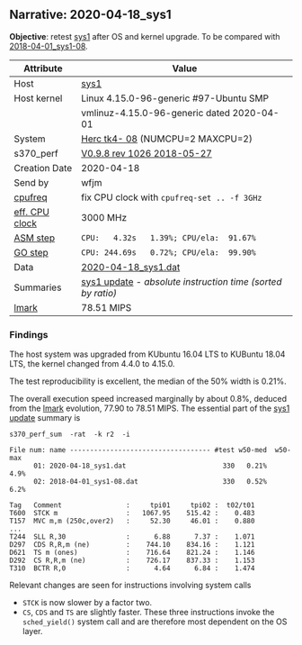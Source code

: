 ## Narrative: 2020-04-18_sys1

**Objective**: retest [sys1](hostinfo_sys1.md) after OS and kernel upgrade.
To be compared with [2018-04-01_sys1-08](2018-04-01_sys1-08.md).

| Attribute | Value |
| --------- | ----- |
| Host   | [sys1](hostinfo_sys1.md) |
| Host kernel | Linux 4.15.0-96-generic #97-Ubuntu SMP |
|             | vmlinuz-4.15.0-96-generic dated 2020-04-01 |
| System | [Herc tk4- 08](sysinfo_tk4m08.md) (NUMCPU=2 MAXCPU=2) |
| s370_perf | [V0.9.8  rev  1026  2018-05-27](https://github.com/wfjm/s370-perf/blob/0f1260f/codes/s370_perf.asm) |
| Creation Date | 2020-04-18 |
| Send by | wfjm |
| [cpufreq](README_narr.md#user-content-cpufreq) | fix CPU clock with `cpufreq-set .. -f 3GHz` |
| [eff. CPU clock](README_narr.md#user-content-effclk) | 3000 MHz |
| [ASM step](README_narr.md#user-content-asm) | `CPU:   4.32s   1.39%; CPU/ela:  91.67%` |
| [GO step](README_narr.md#user-content-go)   | `CPU: 244.69s   0.72%; CPU/ela:  99.90%` |
| Data | [2020-04-18_sys1.dat](../data/2020-04-18_sys1.dat) |
| Summaries | [sys1 update](sum_2020-04-18_sys1.dat) - _absolute instruction time (sorted by ratio)_ |
| [lmark](README_narr.md#user-content-lmark) | 78.51 MIPS |

### <a id="find">Findings</a>
The host system was upgraded from KUbuntu 16.04 LTS to KUBuntu 18.04 LTS,
the kernel changed from 4.4.0 to 4.15.0.

The test reproducibility is excellent, the median of the 50% width is 0.21%.

The overall execution speed increased marginally by about 0.8%, deduced from the
[lmark](README_narr.md#user-content-lmark) evolution, 77.90 to 78.51 MIPS.
The essential part of the [sys1 update](sum_2020-04-18_sys1.dat) summary is
```
s370_perf_sum  -rat  -k r2  -i 

File num: name ----------------------------------- #test w50-med  w50-max
      01: 2020-04-18_sys1.dat                        330   0.21%     4.9%
      02: 2018-04-01_sys1-08.dat                     330   0.52%     6.2%

Tag   Comment                :     tpi01     tpi02 :  t02/t01
T600  STCK m                 :   1067.95    515.42 :    0.483
T157  MVC m,m (250c,over2)   :     52.30     46.01 :    0.880
...
T244  SLL R,30               :      6.88      7.37 :    1.071
D297  CDS R,R,m (ne)         :    744.10    834.16 :    1.121
D621  TS m (ones)            :    716.64    821.24 :    1.146
D292  CS R,R,m (ne)          :    726.17    837.33 :    1.153
T310  BCTR R,0               :      4.64      6.84 :    1.474
```

Relevant changes are seen for instructions involving system calls
- `STCK` is now slower by a factor two. 
- `CS`, `CDS` and `TS` are slightly faster. These three instructions
  invoke the `sched_yield()` system call and are therefore most dependent
  on the OS layer.
